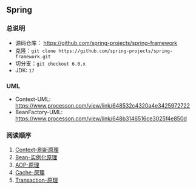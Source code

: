 ## Spring
### 总说明
- 源码仓库： https://github.com/spring-projects/spring-framework
- 克隆：`git clone https://github.com/spring-projects/spring-framework.git`
- 切分支：`git checkout 6.0.x`
- JDK: `17`

### UML
- Context-UML: https://www.processon.com/view/link/648532c4320a4e3425972722
- BeanFactory-UML: https://www.processon.com/view/link/648b3146516ce3025f4e850d

### 阅读顺序
1. [Context-刷新原理](Context-刷新原理.md)
2. [Bean-实例化原理](Bean-实例化原理.md)
3. [AOP-原理](AOP-原理.md)
4. [Cache-原理](Cache-原理.md)
5. [Transaction-原理](Transaction-原理.md)